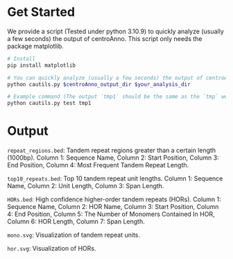 # Get Started

We provide a script (Tested under python 3.10.9) to quickly analyze (usually a few seconds) the output of centroAnno. This script only needs the package matplotlib.
```bash
# Install
pip install matplotlib

# You can quickly analyze (usually a few seconds) the output of centroAnno
python cautils.py $centroAnno_output_dir $your_analysis_dir

# Example command (The output `tmp1` should be the same as the `tmp` we provided)
python cautils.py test tmp1
```

# Output

`repeat_regions.bed`: Tandem repeat regions greater than a certain length (1000bp). Column 1: Sequence Name, Column 2: Start Position, Column 3: End Position, Column 4: Most Frequent Tandem Repeat Length.

`top10_repeats.bed`: Top 10 tandem repeat unit lengths. Column 1: Sequence Name, Column 2: Unit Length, Column 3: Span Length.

`HORs.bed`: High confidence higher-order tandem repeats (HORs). Column 1: Sequence Name, Column 2: HOR Name,  Column 3: Start Position, Column 4: End Position, Column 5: The Number of Monomers Contained In HOR, Column 6: HOR Length, Column 7: Span Length.

`mono.svg`: Visualization of tandem repeat units.

`hor.svg`: Visualization of HORs.
